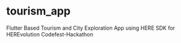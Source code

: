 # tourism_app
Flutter Based Tourism and City Exploration App using HERE SDK for HEREvolution Codefest-Hackathon
